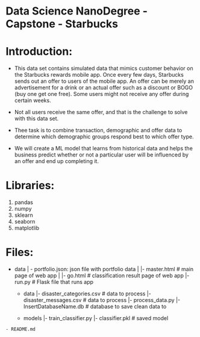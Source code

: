 # Data Science NanoDegree - Capstone - Starbucks

# Introduction:
- This data set contains simulated data that mimics customer behavior on the Starbucks rewards mobile app. Once every few days, Starbucks sends out an offer to users of the mobile app. An offer can be merely an advertisement for a drink or an actual offer such as a discount or BOGO (buy one get one free). Some users might not receive any offer during certain weeks.

- Not all users receive the same offer, and that is the challenge to solve with this data set.

- Thee task is to combine transaction, demographic and offer data to determine which demographic groups respond best to which offer type.

- We will create a ML model that learns from historical data and helps the business predict whether or not a particular user will be influenced by an offer and end up completing it.

# Libraries:
1. pandas
2. numpy
3. sklearn
4. seaborn
5. matplotlib

# Files:

   - data
      | - portfolio.json: json file with portfolio data
      | |- master.html  # main page of web app
      | |- go.html  # classification result page of web app
      |- run.py  # Flask file that runs app

      - data
      |- disaster_categories.csv  # data to process 
      |- disaster_messages.csv  # data to process
      |- process_data.py
      |- InsertDatabaseName.db   # database to save clean data to

      - models
      |- train_classifier.py
      |- classifier.pkl  # saved model 

    - README.md
